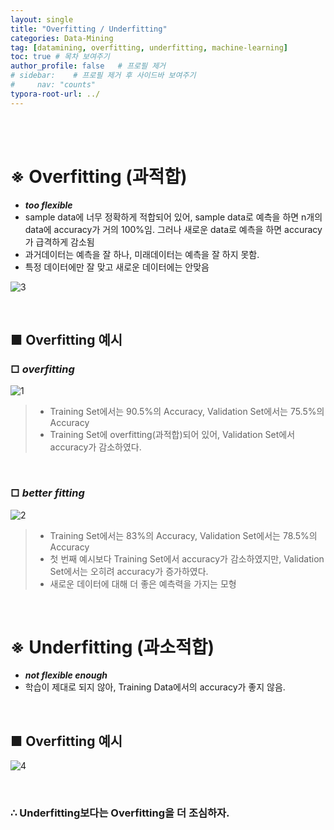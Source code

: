 ```yaml
---
layout: single
title: "Overfitting / Underfitting"
categories: Data-Mining
tag: [datamining, overfitting, underfitting, machine-learning]
toc: true # 목차 보여주기
author_profile: false   # 프로필 제거
# sidebar:    # 프로필 제거 후 사이드바 보여주기
#     nav: "counts"
typora-root-url: ../
---
```

<br><br>

# **※ Overfitting (과적합)**
- ***too flexible***
- sample data에 너무 정확하게 적합되어 있어, sample data로 예측을 하면 n개의 data에 accuracy가 거의 100%임. 그러나 새로운 data로 예측을 하면 accuracy가 급격하게 감소됨 <!--more-->
- 과거데이터는 예측을 잘 하나, 미래데이터는 예측을 잘 하지 못함.
- 특정 데이터에만 잘 맞고 새로운 데이터에는 안맞음

![3]({{site.url}}/images/datamining/2024-03-31-datamining-overfitting/overfitting3.jpg)

<br>

## ■ Overfitting 예시
### □ ***overfitting***

![1]({{site.url}}/images/datamining/2024-03-31-datamining-overfitting/overfitting1.JPG)

> - Training Set에서는 90.5%의 Accuracy, Validation Set에서는 75.5%의 Accuracy
> - Training Set에 overfitting(과적합)되어 있어, Validation Set에서 accuracy가 감소하였다. 

<br>

### □ ***better fitting***

![2]({{site.url}}/images/datamining/2024-03-31-datamining-overfitting/overfitting2.JPG)

> - Training Set에서는 83%의 Accuracy, Validation Set에서는 78.5%의 Accuracy
> - 첫 번째 예시보다 Training Set에서 accuracy가 감소하였지만, Validation Set에서는 오히려 accuracy가 증가하였다.
> - 새로운 데이터에 대해 더 좋은 예측력을 가지는 모형

<br>

# **※ Underfitting (과소적합)**
- ***not flexible enough***
- 학습이 제대로 되지 않아, Training Data에서의 accuracy가 좋지 않음.

<br>

## ■ Overfitting 예시

![4]({{site.url}}/images/datamining/2024-03-31-datamining-overfitting/underfitting1.jpg)

<br>

### ∴ Underfitting보다는 Overfitting을 더 조심하자.